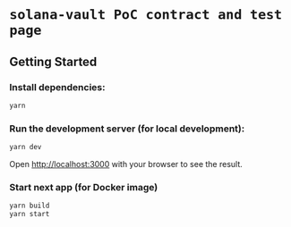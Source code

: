 # `solana-vault PoC contract and test page`

## Getting Started

### Install dependencies:

```bash
yarn
```

### Run the development server (for local development):

```bash
yarn dev
```

Open [http://localhost:3000](http://localhost:3000) with your browser to see the result.

### Start next app (for Docker image)

```bash
yarn build
yarn start
```
